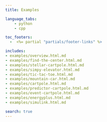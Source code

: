 ```yaml
---
title: Examples

language_tabs:
    - python
    - cpp

toc_footers:
  -  <%= partial "partials/footer-links" %>

includes:
- examples/overview.html.md
- examples/find-the-center.html.md
- examples/stellar-cartpole.html.md
- examples/simpy-elevator.html.md
- examples/tic-tac-toe.html.md
- examples/mountain-car.html.md
- examples/cartpole.html.md
- examples/predictor-cartpole.html.md
- examples/event-cartpole.html.md
- examples/energyplus.html.md
- examples/simulink.html.md

search: true
---
```

